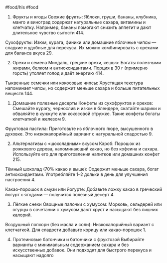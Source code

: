 #food/hls #food 

1. Фрукты и ягоды
Свежие фрукты: Яблоки, груши, бананы, клубника, манго и виноград содержат натуральные сахара, витамины и клетчатку. Например, бананы помогают снизить аппетит и дают длительное чувство сытости 414.

Сухофрукты: Изюм, курага, финики или домашние яблочные чипсы — сладкие и удобные для перекуса. Их можно комбинировать с орехами для баланса вкуса 29.

2. Орехи и семена
Миндаль, грецкие орехи, кешью: Богаты полезными жирами, белком и антиоксидантами. Порция в 30 г (примерно горсть) утоляет голод и даёт энергию 414.

Тыквенные семечки или кокосовые чипсы: Хрустящая текстура напоминает чипсы, но содержит меньше сахара и больше питательных веществ 144.

1. Домашние полезные десерты
Конфеты из сухофруктов и орехов: Смешайте курагу, чернослив и изюм в блендере, скатайте шарики и обваляйте в кунжуте или кокосовой стружке. Такие конфеты богаты клетчаткой и железом 9.

Фруктовая пастила: Приготовьте из яблочного пюре, высушенного в духовке. Это низкокалорийный вариант с натуральной сладостью 9.

2. Альтернативы с «шоколадным» вкусом
Кэроб: Порошок из рожкового дерева, напоминающий какао, но без кофеина и сахара. Используйте его для приготовления напитков или домашних конфет 215.

Тёмный шоколад (70% какао и выше): Содержит меньше сахара, богат антиоксидантами. Употребляйте 1–2 дольки в день для улучшения настроения 4.

Какао-порошок в смузи или йогурте: Добавьте ложку какао в греческий йогурт с ягодами — получится полезный десерт 4.

3. Лёгкие снеки
Овощные палочки с хумусом: Морковь, сельдерей или огурцы в сочетании с хумусом дают хруст и насыщают без лишних калорий.

Воздушный попкорн (без масла и соли): Низкокалорийный вариант с клетчаткой. Для сладости добавьте корицу или какао-порошок 1.

4. Протеиновые батончики и батончики с фруктозой
Выбирайте варианты с минимальным содержанием сахара и без искусственных добавок. Они подходят для быстрого перекуса и насыщают надолго
